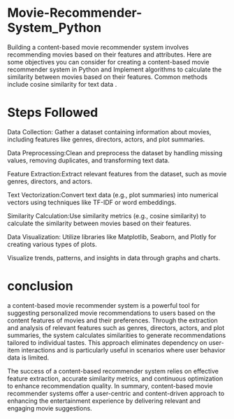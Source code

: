 # Movie-Recommender-System_Python
Building a content-based movie recommender system involves recommending movies based on their features and attributes. Here are some objectives you can consider for creating a content-based movie recommender system in Python and Implement algorithms to calculate the similarity between movies based on their features. Common methods include cosine similarity for text data .

# Steps Followed 
Data Collection: Gather a dataset containing information about movies, including features like genres, directors, actors, and plot summaries.

Data Preprocessing:Clean and preprocess the dataset by handling missing values, removing duplicates, and transforming text data.

Feature Extraction:Extract relevant features from the dataset, such as movie genres, directors, and actors.

Text Vectorization:Convert text data (e.g., plot summaries) into numerical vectors using techniques like TF-IDF or word embeddings.

Similarity Calculation:Use similarity metrics (e.g., cosine similarity) to calculate the similarity between movies based on their features.

Data Visualization: Utilize libraries like Matplotlib, Seaborn, and Plotly for creating various types of plots.

Visualize trends, patterns, and insights in data through graphs and charts.

# conclusion

a content-based movie recommender system is a powerful tool for suggesting personalized movie recommendations to users based on the content features of movies and their preferences. Through the extraction and analysis of relevant features such as genres, directors, actors, and plot summaries, the system calculates similarities to generate recommendations tailored to individual tastes. This approach eliminates dependency on user-item interactions and is particularly useful in scenarios where user behavior data is limited.

The success of a content-based recommender system relies on effective feature extraction, accurate similarity metrics, and continuous optimization to enhance recommendation quality. In summary, content-based movie recommender systems offer a user-centric and content-driven approach to enhancing the entertainment experience by delivering relevant and engaging movie suggestions.
